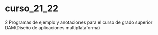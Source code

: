 # curso_21_22
2
Programas de ejemplo y anotaciones para el curso de grado superior DAM(Diseño de aplicaciones multiplataforma)
